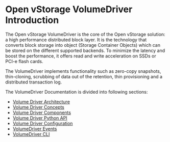 # Open vStorage VolumeDriver Introduction
The Open vStorage VolumeDriver is the core of the Open vStorage solution: a high performance distributed block layer. It is the technology that converts block storage into object (Storage Container Objects) which can be stored on the different supported backends. To minimize the latency and boost the performance, it offers read and write acceleration on SSDs or PCI-e flash cards.

The VolumeDriver implements functionality such as zero-copy snapshots, thin-cloning, scrubbing of data out of the retention, thin provisioning and a distributed transaction log.



The VolumeDriver Documentation is divided into following sections:
* [Volume Driver Architecture](docs/architecture.md)
* [Volume Driver Concepts](docs/concepts.md)
* [Volume Driver Components](docs/components.md)
* [Volume Driver Python API](docs/pythonapi.md)
* [Volume Driver Configuration](docs/config.md)
* [VolumeDriver Events](docs/events.md)
* [VolumeDriver CLI](docs/volumedriver_fs_cli.md)